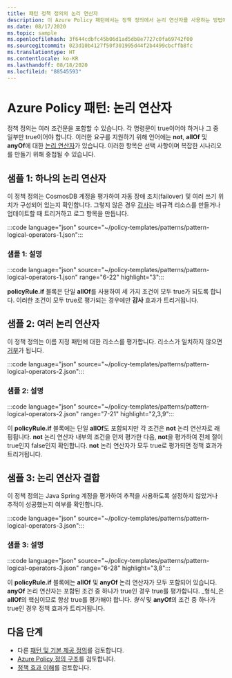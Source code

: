 ```yaml
---
title: 패턴 정책 정의의 논리 연산자
description: 이 Azure Policy 패턴에서는 정책 정의에서 논리 연산자를 사용하는 방법에 대한 예를 제공합니다.
ms.date: 08/17/2020
ms.topic: sample
ms.openlocfilehash: 3f644cdbfc45b06d1ad5db8e7727c0fa69742f00
ms.sourcegitcommit: 023d10b4127f50f301995d44f2b4499cbcffb8fc
ms.translationtype: HT
ms.contentlocale: ko-KR
ms.lasthandoff: 08/18/2020
ms.locfileid: "88545593"
---
```

# <a name="azure-policy-pattern-logical-operators"></a>Azure Policy 패턴: 논리 연산자

정책 정의는 여러 조건문을 포함할 수 있습니다. 각 명령문이 true이어야 하거나 그 중 일부만 true이어야 합니다. 이러한 요구를 지원하기 위해 언어에는 **not**, **allOf** 및 **anyOf**에 대한 [논리 연산자](../concepts/definition-structure.md#logical-operators)가 있습니다. 이러한 항목은 선택 사항이며 복잡한 시나리오를 만들기 위해 중첩될 수 있습니다.

## <a name="sample-1-one-logical-operator"></a>샘플 1: 하나의 논리 연산자

이 정책 정의는 CosmosDB 계정을 평가하여 자동 장애 조치(failover) 및 여러 쓰기 위치가 구성되어 있는지 확인합니다. 그렇지 않은 경우 [감사](../concepts/effects.md#audit)는 비규격 리소스를 만들거나 업데이트할 때 트리거하고 로그 항목을 만듭니다.

:::code language="json" source="~/policy-templates/patterns/pattern-logical-operators-1.json":::

### <a name="sample-1-explanation"></a>샘플 1: 설명

:::code language="json" source="~/policy-templates/patterns/pattern-logical-operators-1.json" range="6-22" highlight="3":::

**policyRule.if** 블록은 단일 **allOf**를 사용하여 세 가지 조건이 모두 true가 되도록 합니다.
이러한 조건이 모두 true로 평가되는 경우에만 **감사** 효과가 트리거됩니다.

## <a name="sample-2-multiple-logical-operators"></a>샘플 2: 여러 논리 연산자

이 정책 정의는 이름 지정 패턴에 대한 리소스를 평가합니다. 리소스가 일치하지 않으면 [거부](../concepts/effects.md#deny)가 됩니다.

:::code language="json" source="~/policy-templates/patterns/pattern-logical-operators-2.json":::

### <a name="sample-2-explanation"></a>샘플 2: 설명

:::code language="json" source="~/policy-templates/patterns/pattern-logical-operators-2.json" range="7-21" highlight="2,3,9":::

이 **policyRule.if** 블록에는 단일 **allOf**도 포함되지만 각 조건은 **not** 논리 연산자로 래핑됩니다. **not** 논리 연산자 내부의 조건을 먼저 평가한 다음, **not**을 평가하여 전체 절이 true인지 false인지 확인합니다. **not** 논리 연산자가 모두 true로 평가되면 정책 효과가 트리거됩니다.

## <a name="sample-3-combining-logical-operators"></a>샘플 3: 논리 연산자 결합

이 정책 정의는 Java Spring 계정을 평가하여 추적을 사용하도록 설정하지 않았거나 추적이 성공했는지 여부를 확인합니다.

:::code language="json" source="~/policy-templates/patterns/pattern-logical-operators-3.json":::

### <a name="sample-3-explanation"></a>샘플 3: 설명

:::code language="json" source="~/policy-templates/patterns/pattern-logical-operators-3.json" range="6-28" highlight="3,8":::

이 **policyRule.if** 블록에는 **allOf** 및 **anyOf** 논리 연산자가 모두 포함되어 있습니다. **anyOf** 논리 연산자는 포함된 조건 중 하나가 true인 경우 true를 평가합니다. _형식_은 **allOf**의 핵심이므로 항상 true를 평가해야 합니다. _형식_ 및 **anyOf**의 조건 중 하나가 true인 경우 정책 효과가 트리거됩니다.

## <a name="next-steps"></a>다음 단계

- 다른 [패턴 및 기본 제공 정의](./index.md)를 검토합니다.
- [Azure Policy 정의 구조](../concepts/definition-structure.md)를 검토합니다.
- [정책 효과 이해](../concepts/effects.md)를 검토합니다.